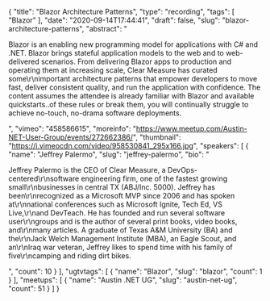 {
  "title": "Blazor Architecture Patterns",
  "type": "recording",
  "tags": [
    "Blazor"
  ],
  "date": "2020-09-14T17:44:41",
  "draft": false,
  "slug": "blazor-architecture-patterns",
  "abstract": "<p>Blazor is an enabling new programming model for applications with C# and .NET. Blazor brings stateful application models to the web and to web-delivered scenarios. From delivering Blazor apps to production and operating them at increasing scale, Clear Measure has curated some\r\nimportant architecture patterns that empower developers to move fast, deliver consistent quality, and run the application with confidence. The content assumes the attendee is already familiar with Blazor and available quickstarts..of these rules or break them, you will continually struggle to achieve no-touch, no-drama software deployments.</p>",
  "vimeo": "458586615",
  "moreinfo": "https://www.meetup.com/Austin-NET-User-Group/events/272662386/",
  "thumbnail": "https://i.vimeocdn.com/video/958530841_295x166.jpg",
  "speakers": [
    {
      "name": "Jeffrey Palermo",
      "slug": "jeffrey-palermo",
      "bio": "<p>Jeffrey Palermo is the CEO of Clear Measure, a DevOps-centered\r\nsoftware engineering firm, one of the fastest growing small\r\nbusinesses in central TX (ABJ/Inc. 5000). Jeffrey has been\r\nrecognized as a Microsoft MVP since 2006 and has spoken at\r\nnational conferences such as Microsoft Ignite, Tech Ed, VS Live,\r\nand DevTeach. He has founded and run several software user\r\ngroups and is the author of several print books, video books, and\r\nmany articles. A graduate of Texas A&M University (BA) and the\r\nJack Welch Management Institute (MBA), an Eagle Scout, and an\r\nIraq war veteran, Jeffrey likes to spend time with his family of five\r\ncamping and riding dirt bikes.</p>",
      "count": 10
    }
  ],
  "ugtvtags": [
    {
      "name": "Blazor",
      "slug": "blazor",
      "count": 1
    }
  ],
  "meetups": [
    {
      "name": "Austin .NET UG",
      "slug": "austin-net-ug",
      "count": 51
    }
  ]
}